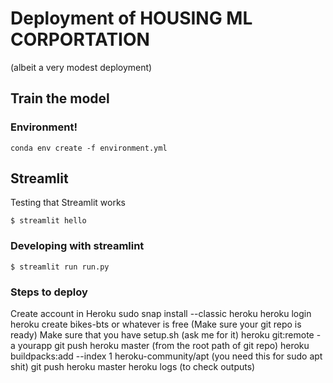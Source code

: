 # Deployment of HOUSING ML CORPORTATION

(albeit a very modest deployment)

## Train the model

### Environment!
`conda env create -f environment.yml
`

## Streamlit

Testing that Streamlit works

`$ streamlit hello`

### Developing with streamlint
`$ streamlit run run.py
`    

### Steps to deploy
Create account in Heroku
sudo snap install --classic heroku
heroku login
heroku create bikes-bts or whatever is free
(Make sure your git repo is ready)
Make sure that you have setup.sh (ask me for it)
heroku git:remote -a yourapp
git push heroku master (from the root path of git repo)
heroku buildpacks:add --index 1 heroku-community/apt (you need this for sudo apt shit)
git push heroku master
heroku logs (to check outputs)